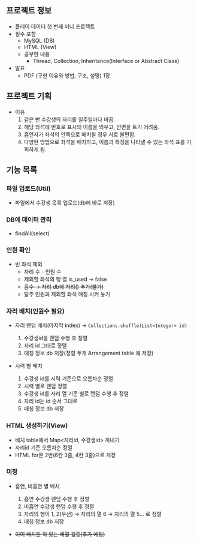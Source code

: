 ## 프로젝트 정보

- 플레이 데이터 첫 번째 미니 프로젝트
- 필수 포함
    - MySQL (DB)
    - HTML (View)
    - 공부한 내용
        - Thread, Collection, Inheritance(Interface or Abstract Class)
- 발표
    - PDF (구현 이유와 방법, 구조, 설명) 1장

## 프로젝트 기획

- 이유
    1. 같은 반 수강생의 자리를 일주일마다 바꿈.
    2. 해당 좌석에 번호로 표시돼 이름을 외우고, 안면을 트기 어려움.
    3. 흡연자가 좌석의 안쪽으로 배치될 경우 서로 불편함.
    4. 다양한 방법으로 좌석을 배치하고, 이름과 특징을 나타낼 수 있는 좌석 표를 기획하게 됨.


## 기능 목록

### 파일 업로드(Util)

- 파일에서 수강생 목록 업로드(db에 바로 저장)

### DB에 데이터 관리
- findAll(select)

### 인원 확인

- 빈 좌석 제외
    - 자리 수 - 인원 수
    - 제외할 좌석의 행 열 is_used → false
    - ~~음수 → 자리 db에 자리() 추가(불가)~~
    - 탈주 인원과 제외할 좌석 매칭 시켜 놓기

### 자리 배치(인원수 필요)

- 자리 랜덤 배치(마지막 index) → `Collections.shuffle(List<Integer> id)`
    1. 수강생id을 랜덤 수행 후 정렬
    2. 자리 id 그대로 정렬
    3. 매칭 정보 db 저장(정렬 두개 Arrangement table 에 저장)

- 시력 별 배치
  1. 수강생 id를 시력 기준으로 오름차순 정렬
  2. 시력 별로 랜덤 정렬
  3. 수강생 id를 자리 열 기준 별로 랜덤 수행 후 정렬
  4. 자리 id는 id 순서 그대로
  5. 매칭 정보 db 저장

### HTML 생성하기(View)

- 배치 table에서 Map<자리id, 수강생id> 꺼내기
- 자리id 기준 오름차순 정렬
- HTML for문 2번(6칸 3줄, 4칸 3줄)으로 저장


### 미정

- 흡연, 비흡연 별 배치
    1. 흡연 수강생 랜덤 수행 후 정렬
    2. 비흡연 수강생 랜덤 수행 후 정렬
    3. 자리의 행이 1, 2(우선) → 자리의 열 6 → 자리의 열 5… 로 정렬
    4. 매칭 정보 db 저장

- ~~이미 배치된 적 있는 배열 검증(추가 예정)~~